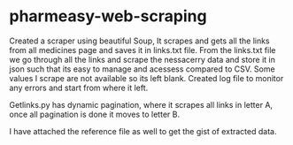 # pharmeasy-web-scraping

Created a scraper using beautiful Soup, It scrapes and gets all the links from all medicines page and saves it in links.txt file. From the links.txt file we go through all the links and scrape the nessacerry data and store it in json such that its easy to manage and acessess compared to CSV. Some values I scrape are not available so its left blank. Created log file to monitor any errors and start from where it left.

Getlinks.py has dynamic pagination, where it scrapes all links in letter A, once all pagination is done it moves to letter B.

I have attached the reference file as well to get the gist of extracted data.
